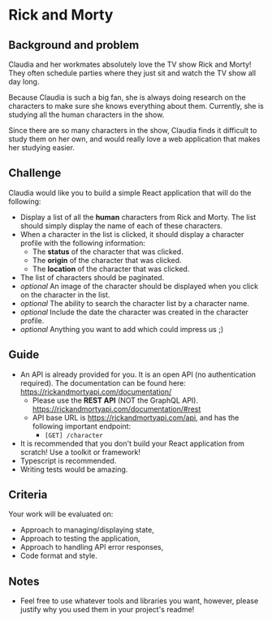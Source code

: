 # Rick and Morty

## Background and problem

Claudia and her workmates absolutely love the TV show Rick and Morty! They often schedule parties where they just sit and watch the TV show all day long.

Because Claudia is such a big fan, she is always doing research on the characters to make sure she knows everything about them. Currently, she is studying all the human characters in the show.

Since there are so many characters in the show, Claudia finds it difficult to study them on her own, and would really love a web application that makes her studying easier.

## Challenge

Claudia would like you to build a simple React application that will do the following:

- Display a list of all the **human** characters from Rick and Morty. The list should simply display the name of each of these characters.
- When a character in the list is clicked, it should display a character profile with the following information:
  - The **status** of the character that was clicked.
  - The **origin** of the character that was clicked.
  - The **location** of the character that was clicked.
- The list of characters should be paginated.
- _optional_ An image of the character should be displayed when you click on the character in the list.
- _optional_ The ability to search the character list by a character name.
- _optional_ Include the date the character was created in the character profile.
- _optional_ Anything you want to add which could impress us ;)

## Guide

- An API is already provided for you. It is an open API (no authentication required). The documentation can be found here: <https://rickandmortyapi.com/documentation/>
  - Please use the **REST API** (NOT the GraphQL API). <https://rickandmortyapi.com/documentation/#rest>
  - API base URL is <https://rickandmortyapi.com/api>, and has the following important endpoint:
    - `[GET] /character`
- It is recommended that you don't build your React application from scratch! Use a toolkit or framework!
- Typescript is recommended.
- Writing tests would be amazing.

## Criteria

Your work will be evaluated on:

- Approach to managing/displaying state,
- Approach to testing the application,
- Approach to handling API error responses,
- Code format and style.

## Notes

- Feel free to use whatever tools and libraries you want, however, please justify why you used them in your project's readme!
